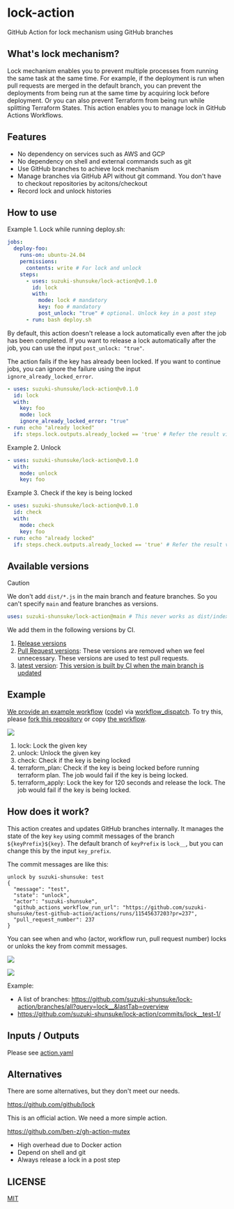 # lock-action

GitHub Action for lock mechanism using GitHub branches

## What's lock mechanism?

Lock mechanism enables you to prevent multiple processes from running the same task at the same time.
For example, if the deployment is run when pull requests are merged in the default branch, you can prevent the deployments from being run at the same time by acquiring lock before deployment.
Or you can also prevent Terraform from being run while splitting Terraform States.
This action enables you to manage lock in GitHub Actions Workflows.

## Features

- No dependency on services such as AWS and GCP
- No dependency on shell and external commands such as git
- Use GitHub branches to achieve lock mechanism
- Manage branches via GitHub API without git command. You don't have to checkout repositories by acitons/checkout
- Record lock and unlock histories

## How to use

Example 1. Lock while running deploy.sh:

```yaml
jobs:
  deploy-foo:
    runs-on: ubuntu-24.04
    permissions:
      contents: write # For lock and unlock
    steps:
      - uses: suzuki-shunsuke/lock-action@v0.1.0
        id: lock
        with:
          mode: lock # mandatory
          key: foo # mandatory
          post_unlock: "true" # optional. Unlock key in a post step
      - run: bash deploy.sh
```

By default, this action doesn't release a lock automatically even after the job has been completed.
If you want to release a lock automatically after the job, you can use the input `post_unlock: "true"`.

The action fails if the key has already been locked.
If you want to continue jobs, you can ignore the failure using the input `ignore_already_locked_error`.

```yaml
- uses: suzuki-shunsuke/lock-action@v0.1.0
  id: lock
  with:
    key: foo
    mode: lock
    ignore_already_locked_error: "true"
- run: echo "already locked"
  if: steps.lock.outputs.already_locked == 'true' # Refer the result via outputs
```

Example 2. Unlock

```yaml
- uses: suzuki-shunsuke/lock-action@v0.1.0
  with:
    mode: unlock
    key: foo
```

Example 3. Check if the key is being locked

```yaml
- uses: suzuki-shunsuke/lock-action@v0.1.0
  id: check
  with:
    mode: check
    key: foo
- run: echo "already locked"
  if: steps.check.outputs.already_locked == 'true' # Refer the result via outputs
```

## Available versions

> [!CAUTION]
> We don't add `dist/*.js` in the main branch and feature branches.
> So you can't specify `main` and feature branches as versions.
>
> ```yaml
> uses: suzuki-shunsuke/lock-action@main # This never works as dist/index.js doesn't exist.
> ```
>
> We add them in the following versions by CI.

1. [Release versions](https://github.com/suzuki-shunsuke/lock-action/releases)
2. [Pull Request versions](https://github.com/suzuki-shunsuke/lock-action/branches/all?query=pr%2F&lastTab=overview): These versions are removed when we feel unnecessary. These versions are used to test pull requests.
3. [latest version](https://github.com/suzuki-shunsuke/lock-action/tree/latest): [This version is built by CI when the main branch is updated](https://github.com/suzuki-shunsuke/lock-action/blob/latest/.github/workflows/main.yaml)

## Example

[We provide an example workflow](https://github.com/suzuki-shunsuke/lock-action/actions/workflows/example.yaml) ([code](.github/workflows/example.yaml)) via [workflow_dispatch](https://docs.github.com/en/actions/managing-workflow-runs-and-deployments/managing-workflow-runs/manually-running-a-workflow).
To try this, please [fork this repository](https://github.com/suzuki-shunsuke/lock-action/fork) or copy [the workflow](.github/workflows/example.yaml).

![](https://storage.googleapis.com/zenn-user-upload/8334fc75cd1d-20241029.png)

1. lock: Lock the given key
1. unlock: Unlock the given key
1. check: Check if the key is being locked
1. terraform_plan: Check if the key is being locked before running terraform plan. The job would fail if the key is being locked.
1. terraform_apply: Lock the key for 120 seconds and release the lock. The job would fail if the key is being locked.

## How does it work?

This action creates and updates GitHub branches internally.
It manages the state of the key `key` using commit messages of the branch `${keyPrefix}${key}`.
The default branch of `keyPrefix` is `lock__`, but you can change this by the input `key_prefix`.

The commit messages are like this:

```
unlock by suzuki-shunsuke: test
{
  "message": "test",
  "state": "unlock",
  "actor": "suzuki-shunsuke",
  "github_actions_workflow_run_url": "https://github.com/suzuki-shunsuke/test-github-action/actions/runs/11545637203?pr=237",
  "pull_request_number": 237
}
```

You can see when and who (actor, workflow run, pull request number) locks or unloks the key from commit messages.

![](https://storage.googleapis.com/zenn-user-upload/d6b27b221017-20241028.png)

![](https://storage.googleapis.com/zenn-user-upload/d5bb8fcd470e-20241028.png)

Example:

- A list of branches: https://github.com/suzuki-shunsuke/lock-action/branches/all?query=lock__&lastTab=overview
- https://github.com/suzuki-shunsuke/lock-action/commits/lock__test-1/

## Inputs / Outputs

Please see [action.yaml](action.yaml)

## Alternatives

There are some alternatives, but they don't meet our needs.

https://github.com/github/lock

This is an official action. We need a more simple action.

https://github.com/ben-z/gh-action-mutex

- High overhead due to Docker action
- Depend on shell and git
- Always release a lock in a post step

## LICENSE

[MIT](LICENSE)
